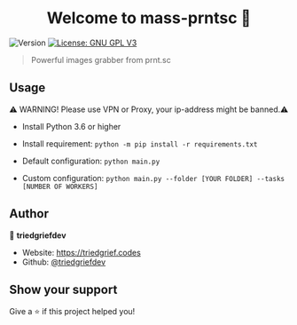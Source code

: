 <h1 align="center">Welcome to mass-prntsc 👋</h1>
<p>
  <img alt="Version" src="https://img.shields.io/badge/version-0.1-blue.svg?cacheSeconds=2592000" />
  <a href="#" target="_blank">
    <img alt="License: GNU GPL V3 " src="https://img.shields.io/badge/License-GNU GPL V3 -yellow.svg" />
  </a>
</p>

> Powerful images grabber from prnt.sc

## Usage
⚠️ WARNING! Please use VPN or Proxy, your ip-address might be banned.⚠️

+ Install Python 3.6 or higher
+ Install requirement: `python -m pip install -r requirements.txt`

+ Default configuration: `python main.py`
+ Custom configuration: `python main.py --folder [YOUR FOLDER] --tasks [NUMBER OF WORKERS]` 

## Author

👤 **triedgriefdev**

* Website: https://triedgrief.codes
* Github: [@triedgriefdev](https://github.com/triedgriefdev)

## Show your support

Give a ⭐ if this project helped you!
